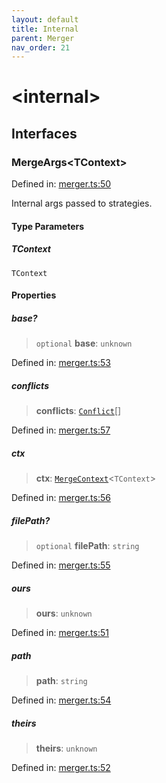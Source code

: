 ```yaml
---
layout: default
title: Internal
parent: Merger
nav_order: 21
---
```


# \<internal\>

## Interfaces

### MergeArgs\<TContext\>

Defined in: [merger.ts:50](https://github.com/react18-tools/git-json-resolver/blob/9afc574ba0e78c5147c107dece96697303cc4a06/lib/src/merger.ts#L50)

Internal args passed to strategies.

#### Type Parameters

##### TContext

`TContext`

#### Properties

##### base?

> `optional` **base**: `unknown`

Defined in: [merger.ts:53](https://github.com/react18-tools/git-json-resolver/blob/9afc574ba0e78c5147c107dece96697303cc4a06/lib/src/merger.ts#L53)

##### conflicts

> **conflicts**: [`Conflict`](README.md#conflict)[]

Defined in: [merger.ts:57](https://github.com/react18-tools/git-json-resolver/blob/9afc574ba0e78c5147c107dece96697303cc4a06/lib/src/merger.ts#L57)

##### ctx

> **ctx**: [`MergeContext`](README.md#mergecontext)\<`TContext`\>

Defined in: [merger.ts:56](https://github.com/react18-tools/git-json-resolver/blob/9afc574ba0e78c5147c107dece96697303cc4a06/lib/src/merger.ts#L56)

##### filePath?

> `optional` **filePath**: `string`

Defined in: [merger.ts:55](https://github.com/react18-tools/git-json-resolver/blob/9afc574ba0e78c5147c107dece96697303cc4a06/lib/src/merger.ts#L55)

##### ours

> **ours**: `unknown`

Defined in: [merger.ts:51](https://github.com/react18-tools/git-json-resolver/blob/9afc574ba0e78c5147c107dece96697303cc4a06/lib/src/merger.ts#L51)

##### path

> **path**: `string`

Defined in: [merger.ts:54](https://github.com/react18-tools/git-json-resolver/blob/9afc574ba0e78c5147c107dece96697303cc4a06/lib/src/merger.ts#L54)

##### theirs

> **theirs**: `unknown`

Defined in: [merger.ts:52](https://github.com/react18-tools/git-json-resolver/blob/9afc574ba0e78c5147c107dece96697303cc4a06/lib/src/merger.ts#L52)
